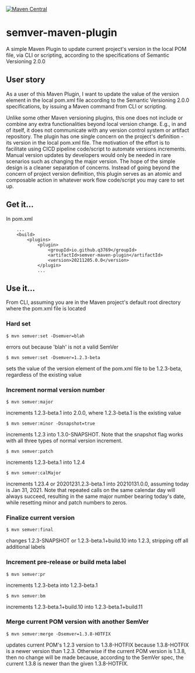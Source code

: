[![Maven Central](https://img.shields.io/maven-central/v/io.github.q3769/semver-maven-plugin.svg?label=Maven%20Central)](https://search.maven.org/search?q=g:%22io.github.q3769%22%20AND%20a:%22semver-maven-plugin%22)

# semver-maven-plugin

A simple Maven Plugin to update current project's version in the local POM file, via CLI or scripting, according to the specifications of Semantic Versioning 2.0.0 

## User story

As a user of this Maven Plugin, I want to update the value of the version element in the local pom.xml file according to the Semantic Versioning 2.0.0 specifications, by issuing a Maven command from CLI or scripting.

Unlike some other Maven versioning plugins, this one does not include or combine any extra functionalities beyond local version change. E.g., in and of itself, it does not communicate with any version control system or artifact repository. The plugin has one single concern on the project's definition - its version in the local pom.xml file. The motivation of the effort is to facilitate using CICD pipeline code/script to automate versions increments. Manual version updates by developers would only be needed in rare scenarios such as changing the major version. The hope of the simple design is a cleaner separation of concerns. Instead of going beyond the concern of project version definition, this plugin serves as an atomic and composable action in whatever work flow code/script you may care to set up.

## Get it...

In pom.xml

```
    ...
    <build>
        <plugins>
            <plugin>
                <groupId>io.github.q3769</groupId>
                <artifactId>semver-maven-plugin</artifactId>
                <version>20211205.0.0</version>
            </plugin>
            ...
```            

## Use it...

From CLI, assuming you are in the Maven project's default root directory where the pom.xml file is located 

### Hard set

```
$ mvn semver:set -Dsemver=blah
```
errors out because 'blah' is not a valid SemVer

```
$ mvn semver:set -Dsemver=1.2.3-beta
```
sets the value of the version element of the pom.xml file to be 1.2.3-beta, regardless of the existing value

### Increment normal version number

```
$ mvn semver:major
```
increments 1.2.3-beta.1 into 2.0.0, where 1.2.3-beta.1 is the existing value

```
$ mvn semver:minor -Dsnapshot=true
```
increments 1.2.3 into 1.3.0-SNAPSHOT. Note that the snapshot flag works with all three types of normal version increment.

```
$ mvn semver:patch
```
increments 1.2.3-beta.1 into 1.2.4

```
$ mvn semver:calMajor
```
increments 1.23.4 or 20201231.2.3-beta.1 into 20210131.0.0, assuming today is Jan 31, 2021. Note that repeated calls on the same calendar day will always succeed, resulting in the same major number bearing today's date, while resetting minor and patch numbers to zeros.

### Finalize current version

```
$ mvn semver:final
```
changes 1.2.3-SNAPSHOT or 1.2.3-beta.1+build.10 into 1.2.3, stripping off all additional labels

### Increment pre-release or build meta label

```
$ mvn semver:pr
```
increments 1.2.3-beta into 1.2.3-beta.1

```
$ mvn semver:bm
```
increments 1.2.3-beta.1+build.10 into 1.2.3-beta.1+build.11

### Merge current POM version with another SemVer

```
$ mvn semver:merge -Dsemver=1.3.8-HOTFIX
```
updates current POM's 1.2.3 version to 1.3.8-HOTFIX because 1.3.8-HOTFIX is a newer version than 1.2.3. Otherwise if the current POM version is 1.3.8, then no change will be made because, according to the SemVer spec, the current 1.3.8 is newer than the given 1.3.8-HOTFIX.

